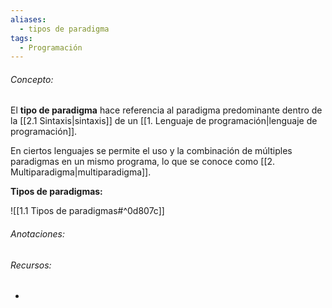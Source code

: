 ```yaml
---
aliases:
  - tipos de paradigma
tags:
  - Programación
---
```

###### Concepto:

El **tipo de paradigma** hace referencia al paradigma predominante dentro de la [[2.1 Sintaxis|sintaxis]] de un [[1. Lenguaje de programación|lenguaje de programación]].

En ciertos lenguajes se permite el uso y la combinación de múltiples paradigmas en un mismo programa, lo que se conoce como [[2. Multiparadigma|multiparadigma]].

**Tipos de paradigmas:**

![[1.1 Tipos de paradigmas#^0d807c]]

###### Anotaciones:

> 

###### Recursos:

- []()



